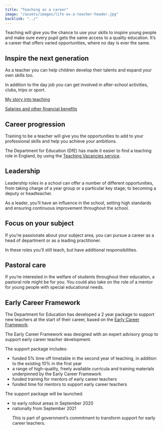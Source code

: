 ```yaml
---
title: "Teaching as a career"
image: "/assets/images/life-as-a-teacher-header.jpg"
backlink: "../"
---
```


<div class="content__left">

<div class="jumbotron" markdown="1">
  <p>Teaching will give you the chance to use your skills to inspire young people and make sure every pupil gets the same access to a quality education.  It’s a career that offers varied opportunities, where no day is ever the same.</p>
</div>

<h2>Inspire the next generation</h2>
<p>As a teacher you can help children develop their talents and expand your own skills too.</p>

<p>In addition to the day job you can get involved in after-school activities, clubs, trips or sport.</p>

<p><a href="real-stories">My story into teaching</a></p>

<p><a href="teachers-salaries-and-benefits">Salaries and other financial benefits</a></p>

<h2>Career progression</h2>
<p>Training to be a teacher will give you the opportunities to add to your professional skills and help you achieve your ambitions.</p>

<p>The Department for Education (DfE) has made it easier to find a teaching role in England, by using the <a href="https://teaching-vacancies.service.gov.uk/">Teaching Vacancies service</a>.</p>

<h2>Leadership</h2>
<p>Leadership roles in a school can offer a number of different opportunities, from taking charge of a year group or a particular key stage; to becoming a deputy or headteacher.</p>

<p>As a leader, you’ll have an influence in the school, setting high standards and ensuring continuous improvement throughout the school.</p>

<h2>Focus on your subject</h2>
<p>If you’re passionate about your subject area, you can pursue a career as a head of department or as a leading practitioner.</p>  

<p>In these roles you’ll still teach, but have additional responsibilities.</p>

<h2>Pastoral care</h2>
<p>If you’re interested in the welfare of students throughout their education, a pastoral role might be for you. You could also take on the role of a mentor for young people with special educational needs.</p>

<h2>Early Career Framework</h2>
<p>The Department for Education has developed a 2 year package to support new teachers at the start of their career, based on the <a href="https://www.gov.uk/government/publications/supporting-early-career-teachers">Early Career Framework</a>.</p>

<p>The Early Career Framework was designed with an expert advisory group to support early career teacher development.</p>

<p>The support package includes:</p>

  <ul>
  <li>funded 5% time off timetable in the second year of teaching, in addition to the existing 10% in the first year</li>
  <li>a range of high-quality, freely available curricula and training materials underpinned by the Early Career Framework</li>
  <li>funded training for mentors of early career teachers</li>
  <li>funded time for mentors to support early career teachers</li>
  </ul>

<p>The support package will be launched:</p>

  <ul>
  <li>to early rollout areas in September 2020</li>
  <li>nationally from September 2021</li>

<p>This is part of government’s commitment to transform support for early career teachers.</p>
</div>

<div class="content__right">
</div>
